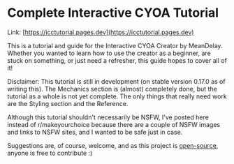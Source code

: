 # Complete Interactive CYOA Tutorial

Link: [https://icctutorial.pages.dev](https://icctutorial.pages.dev)

This is a tutorial and guide for the Interactive CYOA Creator by MeanDelay.
Whether you wanted to learn how to use the creator as a beginner, are stuck on
something, or just need a refresher, this guide hopes to cover all of it!

<!-- For early release only -->
Disclaimer: This tutorial is still in development (on stable version 0.17.0 as
of writing this). The Mechanics section is (almost) completely done, but the
tutorial as a whole is not yet complete. The only things that really need work
are the Styling section and the Reference.
<!-- End early release -->

<!-- For r/NSFWCYOA only -->
Although this tutorial shouldn't necessarily be NSFW, I've posted here instead
of r/makeyourchoice because there are a couple of NSFW images and links to NSFW
sites, and I wanted to be safe just in case.
<!-- End r/NSFWCYOA -->

Suggestions are, of course, welcome, and as this project is
[open-source](https://github.com/upasadena/interactive-cyoa-tutorial/), anyone
is free to contribute :)
